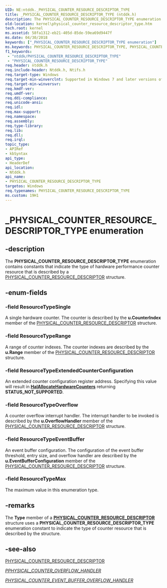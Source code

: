 ```yaml
---
UID: NE:ntddk._PHYSICAL_COUNTER_RESOURCE_DESCRIPTOR_TYPE
title: _PHYSICAL_COUNTER_RESOURCE_DESCRIPTOR_TYPE (ntddk.h)
description: The PHYSICAL_COUNTER_RESOURCE_DESCRIPTOR_TYPE enumeration contains constants that indicate the type of hardware performance counter resource that is described by a PHYSICAL_COUNTER_RESOURCE_DESCRIPTOR structure.
old-location: kernel\physical_counter_resource_descriptor_type.htm
tech.root: kernel
ms.assetid: 58fa1312-eb21-405d-85de-59ea69d9447f
ms.date: 04/30/2018
keywords: ["_PHYSICAL_COUNTER_RESOURCE_DESCRIPTOR_TYPE enumeration"]
ms.keywords: PHYSICAL_COUNTER_RESOURCE_DESCRIPTOR_TYPE, PHYSICAL_COUNTER_RESOURCE_DESCRIPTOR_TYPE enumeration [Kernel-Mode Driver Architecture], ResourceTypeExtendedCounterConfiguration, ResourceTypeMax, ResourceTypeOverflow, ResourceTypeRange, ResourceTypeSingle, _PHYSICAL_COUNTER_RESOURCE_DESCRIPTOR_TYPE, kernel.physical_counter_resource_descriptor_type, ntddk/PHYSICAL_COUNTER_RESOURCE_DESCRIPTOR_TYPE, ntddk/ResourceTypeExtendedCounterConfiguration, ntddk/ResourceTypeMax, ntddk/ResourceTypeOverflow, ntddk/ResourceTypeRange, ntddk/ResourceTypeSingle, sysenum_cb8d2405-4299-4e91-9f55-dc9c84587148.xml
f1_keywords:
 - "ntddk/PHYSICAL_COUNTER_RESOURCE_DESCRIPTOR_TYPE"
 - "PHYSICAL_COUNTER_RESOURCE_DESCRIPTOR_TYPE"
req.header: ntddk.h
req.include-header: Ntddk.h, Ntifs.h
req.target-type: Windows
req.target-min-winverclnt: Supported in Windows 7 and later versions of Windows.
req.target-min-winversvr:
req.kmdf-ver:
req.umdf-ver:
req.ddi-compliance:
req.unicode-ansi:
req.idl:
req.max-support:
req.namespace:
req.assembly:
req.type-library:
req.lib:
req.dll:
req.irql:
topic_type:
- APIRef
- kbSyntax
api_type:
- HeaderDef
api_location:
- Ntddk.h
api_name:
- PHYSICAL_COUNTER_RESOURCE_DESCRIPTOR_TYPE
targetos: Windows
req.typenames: PHYSICAL_COUNTER_RESOURCE_DESCRIPTOR_TYPE
ms.custom: 19H1
---
```


# _PHYSICAL_COUNTER_RESOURCE_DESCRIPTOR_TYPE enumeration


## -description


The <b>PHYSICAL_COUNTER_RESOURCE_DESCRIPTOR_TYPE</b> enumeration contains constants that indicate the type of hardware performance counter resource that is described by a [PHYSICAL_COUNTER_RESOURCE_DESCRIPTOR](ns-ntddk-_physical_counter_resource_descriptor.md) structure.


## -enum-fields




### -field ResourceTypeSingle

A single hardware counter. The counter is described by the <b>u.CounterIndex</b> member of the [PHYSICAL_COUNTER_RESOURCE_DESCRIPTOR](ns-ntddk-_physical_counter_resource_descriptor.md) structure.


### -field ResourceTypeRange

A range of counter indexes. The counter indexes are described by the <b>u.Range</b> member of the [PHYSICAL_COUNTER_RESOURCE_DESCRIPTOR](ns-ntddk-_physical_counter_resource_descriptor.md) structure.


### -field ResourceTypeExtendedCounterConfiguration

An extended counter configuration register address. Specifying this value will result in [**HalAllocateHardwareCounters**](nf-ntddk-halallocatehardwarecounters.md) returning **STATUS_NOT_SUPPORTED**.


### -field ResourceTypeOverflow

A counter overflow interrupt handler. The interrupt handler to be invoked is described by the <b>u.OverflowHandler</b> member of the [PHYSICAL_COUNTER_RESOURCE_DESCRIPTOR](ns-ntddk-_physical_counter_resource_descriptor.md) structure.

### -field ResourceTypeEventBuffer

An event buffer configuration. The configuration of the event buffer threshold, entry size, and overflow handler are described by the <b>u.EventBufferConfiguration</b> member of the [PHYSICAL_COUNTER_RESOURCE_DESCRIPTOR](ns-ntddk-_physical_counter_resource_descriptor.md) structure.

### -field ResourceTypeMax

The maximum value in this enumeration type.


## -remarks



The <b>Type</b> member of a [**PHYSICAL_COUNTER_RESOURCE_DESCRIPTOR**](ns-ntddk-_physical_counter_resource_descriptor.md) structure uses a <b>PHYSICAL_COUNTER_RESOURCE_DESCRIPTOR_TYPE</b> enumeration constant to indicate the type of counter resource that is described by the structure.




## -see-also




[PHYSICAL_COUNTER_RESOURCE_DESCRIPTOR](ns-ntddk-_physical_counter_resource_descriptor.md)

[*PPHYSICAL_COUNTER_OVERFLOW_HANDLER*](nc-ntddk-pphysical_counter_overflow_handler.md)

[*PHYSICAL_COUNTER_EVENT_BUFFER_OVERFLOW_HANDLER*](nc-ntddk-pphysical_counter_event_buffer_overflow_handler.md)

